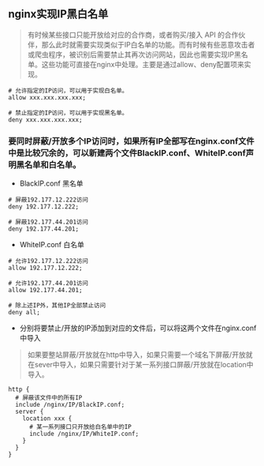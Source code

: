 ## nginx实现IP黑白名单
> 有时候某些接口只能开放给对应的合作商，或者购买/接入 API 的合作伙伴，那么此时就需要实现类似于IP白名单的功能。而有时候有些恶意攻击者或爬虫程序，被识别后需要禁止其再次访问网站，因此也需要实现IP黑名单。这些功能可直接在nginx中处理。主要是通过allow、deny配置项来实现。

```
# 允许指定的IP访问，可以用于实现白名单。
allow xxx.xxx.xxx.xxx;

# 禁止指定的IP访问，可以用于实现黑名单。
deny xxx.xxx.xxx.xxx; 
```
### 要同时屏蔽/开放多个IP访问时，如果所有IP全部写在nginx.conf文件中是比较冗余的，可以新建两个文件BlackIP.conf、WhiteIP.conf声明黑名单和白名单。
- BlackIP.conf 黑名单
```
# 屏蔽192.177.12.222访问
deny 192.177.12.222;  

# 屏蔽192.177.44.201访问  
deny 192.177.44.201; 
```
- WhiteIP.conf 白名单
```
# 允许192.177.12.222访问
allow 192.177.12.222;   

# 允许192.177.44.201访问
allow 192.177.44.201;   

# 除上述IP外，其他IP全部禁止访问 
deny all; 
```
- 分别将要禁止/开放的IP添加到对应的文件后，可以将这两个文件在nginx.conf中导入
> 如果要整站屏蔽/开放就在http中导入，如果只需要一个域名下屏蔽/开放就在sever中导入，如果只需要针对于某一系列接口屏蔽/开放就在location中导入。

```
http {  
  # 屏蔽该文件中的所有IP  
  include /nginx/IP/BlackIP.conf;   
  server {  
    location xxx {  
      # 某一系列接口只开放给白名单中的IP  
      include /nginx/IP/WhiteIP.conf;   
    }  
  }  
} 
```